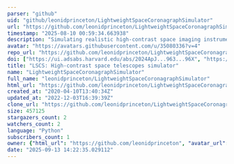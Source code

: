 ```yaml
---
parser: "github"
uid: "github/leonidprinceton/LightweightSpaceCoronagraphSimulator"
url: "https://github.com/leonidprinceton/LightweightSpaceCoronagraphSimulator"
timestamp: "2025-08-10 00:59:34.663938"
description: "Simulating realistic high-contrast space imaging instruments in their linear regime"
avatar: "https://avatars.githubusercontent.com/u/35080336?v=4"
repo_url: "https://github.com/leonidprinceton/LightweightSpaceCoronagraphSimulator"
doi: ["https://ui.adsabs.harvard.edu/abs/2024ApJ...963...96X", "https://ui.adsabs.harvard.edu/abs/2025ascl.soft07002P/abstract"]
title: "LSCS: High-contrast space telescopes simulator"
name: "LightweightSpaceCoronagraphSimulator"
full_name: "leonidprinceton/LightweightSpaceCoronagraphSimulator"
html_url: "https://github.com/leonidprinceton/LightweightSpaceCoronagraphSimulator"
created_at: "2020-04-10T13:40:34Z"
updated_at: "2022-12-03T16:39:39Z"
clone_url: "https://github.com/leonidprinceton/LightweightSpaceCoronagraphSimulator.git"
size: 457125
stargazers_count: 2
watchers_count: 2
language: "Python"
subscribers_count: 1
owner: {"html_url": "https://github.com/leonidprinceton", "avatar_url": "https://avatars.githubusercontent.com/u/35080336?v=4", "login": "leonidprinceton", "type": "User"}
date: "2025-09-13 14:22:35.029112"
---
```

